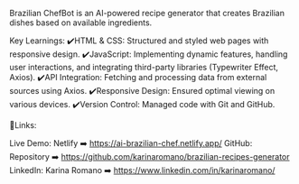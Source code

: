 Brazilian ChefBot is an AI-powered recipe generator that creates Brazilian dishes based on available ingredients.

Key Learnings:
✔️HTML & CSS: Structured and styled web pages with responsive design.
✔️JavaScript: Implementing dynamic features, handling user interactions, and integrating third-party libraries (Typewriter Effect, Axios).
✔️API Integration: Fetching and processing data from external sources using Axios.
✔️Responsive Design: Ensured optimal viewing on various devices.
✔️Version Control: Managed code with Git and GitHub.

🔗Links:

Live Demo: Netlify ➡️ https://ai-brazilian-chef.netlify.app/
GitHub: Repository ➡️ https://github.com/karinaromano/brazilian-recipes-generator
LinkedIn: Karina Romano ➡️ https://www.linkedin.com/in/karinaromano/
